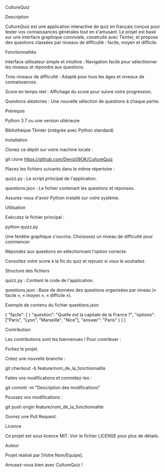 CultureQuiz

Description

CultureQuiz est une application interactive de quiz en français conçue pour tester vos connaissances générales tout en s'amusant. Le projet est basé sur une interface graphique conviviale, construite avec Tkinter, et propose des questions classées par niveaux de difficulté : facile, moyen et difficile.

Fonctionnalités

Interface utilisateur simple et intuitive : Navigation facile pour sélectionner les niveaux et répondre aux questions.

Trois niveaux de difficulté : Adapté pour tous les âges et niveaux de connaissances.

Score en temps réel : Affichage du score pour suivre votre progression.

Questions aléatoires : Une nouvelle sélection de questions à chaque partie.

Prérequis

Python 3.7 ou une version ultérieure

Bibliothèque Tkinter (intégrée avec Python standard)

Installation

Clonez ce dépôt sur votre machine locale :

git clone https://github.com/Deniz09OK/CultureQuiz

Placez les fichiers suivants dans le même répertoire :

quizz.py : Le script principal de l'application.

questions.json : Le fichier contenant les questions et réponses.

Assurez-vous d'avoir Python installé sur votre système.

Utilisation

Exécutez le fichier principal :

python quizz.py

Une fenêtre graphique s'ouvrira. Choisissez un niveau de difficulté pour commencer.

Répondez aux questions en sélectionnant l'option correcte.

Consultez votre score à la fin du quiz et rejouez si vous le souhaitez.

Structure des fichiers

quizz.py : Contient le code de l'application.

questions.json : Base de données des questions organisées par niveau (« facile », « moyen », « difficile »).

Exemple de contenu du fichier questions.json

{
    "facile": [
        {
            "question": "Quelle est la capitale de la France ?",
            "options": ["Paris", "Lyon", "Marseille", "Nice"],
            "answer": "Paris"
        }
    ]
}

Contribution

Les contributions sont les bienvenues ! Pour contribuer :

Forkez le projet.

Créez une nouvelle branche :

git checkout -b feature/nom_de_la_fonctionnalite

Faites vos modifications et commitez-les :

git commit -m "Description des modifications"

Poussez vos modifications :

git push origin feature/nom_de_la_fonctionnalite

Ouvrez une Pull Request.

Licence

Ce projet est sous licence MIT. Voir le fichier LICENSE pour plus de détails.

Auteur

Projet réalisé par [Votre Nom/Equipe].

Amusez-vous bien avec CultureQuiz !


